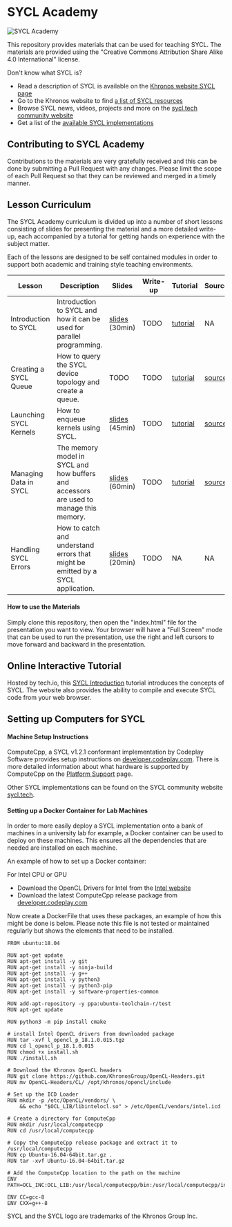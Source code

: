 # SYCL Academy

![SYCL Academy](sycl_academy.png "SYCL Academy")

This repository provides materials that can be used for teaching SYCL. The materials are provided using the "Creative Commons Attribution Share Alike 4.0 International" license.

Don't know what SYCL is?

*  Read a description of SYCL is available on the [Khronos website SYCL page](https://www.khronos.org/sycl/)
*  Go to the Khronos website to find [a list of SYCL resources](https://www.khronos.org/sycl/resources)
*  Browse SYCL news, videos, projects and more on the [sycl.tech community website](https://sycl.tech/)
*  Get a list of the [available SYCL implementations](https://sycl.tech/#get-sycl)

## Contributing to SYCL Academy

Contributions to the materials are very gratefully received and this can be done by submitting a Pull Request with any changes. Please limit the scope of each Pull Request so that they can be reviewed and merged in a timely manner.

## Lesson Curriculum

The SYCL Academy curriculum is divided up into a number of short lessons consisting of slides for presenting the material and a more detailed write-up,
each accompanied by a tutorial for getting hands on experience with the subject matter.

Each of the lessons are designed to be self contained modules in order to support both academic and training style teaching environments.

| Lesson | Description | Slides | Write-up | Tutorial | Source | Solution |
|--------|-------------|--------|----------|----------|--------|----------|
| Introduction to SYCL | Introduction to SYCL and how it can be used for parallel programming. | [slides][lesson-1-slides] (30min) | TODO | [tutorial][lesson-1-tutorial] | NA | NA |
| Creating a SYCL Queue | How to query the SYCL device topology and create a queue. | TODO | TODO | [tutorial][lesson-2-tutorial] | [source][lesson-2-source] | [solution][lesson-2-solution] |
| Launching SYCL Kernels | How to enqueue kernels using SYCL. | [slides][lesson-3-slides] (45min) | TODO | [tutorial][lesson-3-tutorial] | [source][lesson-3-source] | [solution][lesson-3-solution] |
| Managing Data in SYCL | The memory model in SYCL and how buffers and accessors are used to manage this memory. | [slides][lesson-4-slides] (60min) | TODO | [tutorial][lesson-4-tutorial] | [source][lesson-4-source] | [solution][lesson-4-solution] |
| Handling SYCL Errors | How to catch and understand errors that might be emitted by a SYCL application. | [slides][lesson-5-slides] (20min) | TODO | NA | NA | NA |

#### How to use the Materials

Simply clone this repository, then open the "index.html" file for the presentation you want to view. Your browser will have a "Full Screen" mode that can be used to run the presentation, use the right and left cursors to move forward and backward in the presentation.

## Online Interactive Tutorial

Hosted by tech.io, this [SYCL Introduction](https://tech.io/playgrounds/48226/introduction-to-sycl/introduction-to-sycl-2) tutorial introduces the concepts of SYCL. The website also provides the ability to compile and execute SYCL code from your web browser.

## Setting up Computers for SYCL

#### Machine Setup Instructions

ComputeCpp, a SYCL v1.2.1 conformant implementation by Codeplay Software provides setup instructions on [developer.codeplay.com](https://developer.codeplay.com). There is more detailed information about what hardware is supported by ComputeCpp on the [Platform Support](https://developer.codeplay.com/products/computecpp/ce/guides/platform-support) page.

Other SYCL implementations can be found on the SYCL community website [sycl.tech](https://sycl.tech).

#### Setting up a Docker Container for Lab Machines

In order to more easily deploy a SYCL implementation onto a bank of machines in a university lab for example, a Docker container can be used to deploy on these machines. This ensures all the dependencies that are needed are installed on each machine.

An example of how to set up a Docker container:

For Intel CPU or GPU
* Download the OpenCL Drivers for Intel from the [Intel website](https://software.intel.com/en-us/articles/opencl-drivers)
* Download the latest ComputeCpp release package from [developer.codeplay.com](https://developer.codeplay.com)

Now create a DockerFile that uses these packages, an example of how this might be done is below. Please note this file is not tested or maintained regularly but shows the elements that need to be installed.

```
FROM ubuntu:18.04

RUN apt-get update
RUN apt-get install -y git
RUN apt-get install -y ninja-build
RUN apt-get install -y g++
RUN apt-get install -y python3
RUN apt-get install -y python3-pip
RUN apt-get install -y software-properties-common

RUN add-apt-repository -y ppa:ubuntu-toolchain-r/test
RUN apt-get update

RUN python3 -m pip install cmake

# install Intel OpenCL drivers from downloaded package
RUN tar -xvf l_opencl_p_18.1.0.015.tgz
RUN cd l_opencl_p_18.1.0.015
RUN chmod +x install.sh
RUN ./install.sh

# Download the Khronos OpenCL headers
RUN git clone https://github.com/KhronosGroup/OpenCL-Headers.git
RUN mv OpenCL-Headers/CL/ /opt/khronos/opencl/include

# Set up the ICD Loader
RUN mkdir -p /etc/OpenCL/vendors/ \
    && echo "$OCL_LIB/libintelocl.so" > /etc/OpenCL/vendors/intel.icd

# Create a directory for ComputeCpp
RUN mkdir /usr/local/computecpp
RUN cd /usr/local/computecpp

# Copy the ComputeCpp release package and extract it to /usr/local/computecpp
RUN cp Ubuntu-16.04-64bit.tar.gz . 
RUN tar -xvf Ubuntu-16.04-64bit.tar.gz

# Add the ComputeCpp location to the path on the machine
ENV PATH=OCL_INC:OCL_LIB:/usr/local/computecpp/bin:/usr/local/computecpp/include:/usr/local/computecpp/lib:${PATH}

ENV CC=gcc-8
ENV CXX=g++-8
```

SYCL and the SYCL logo are trademarks of the Khronos Group Inc.

[lesson-1-slides]: ./Lesson_Materials/Lesson-1-Introduction-to-SYCL/index.html
[lesson-1-tutorial]: ./Code_Exercises/cppcon/docs/sycl_00_setting_up_computecpp.md

[lesson-2-slides]: ./Lesson_Materials/Lesson-2-Creating-a-SYCL-Queue/index.html
[lesson-2-tutorial]: ./Code_Exercises/cppcon/docs/sycl_01_configuring_a_queue.md
[lesson-2-source]: ./Code_Exercises/cppcon/source/sycl_01_configuring_a_queue.cpp
[lesson-2-solution]: ./Code_Exercises/cppcon/solutions/sycl_01_configuring_a_queue.cpp

[lesson-3-slides]: ./Lesson_Materials/Lesson-2-Launching-SYCL-Kernels/index.html
[lesson-3-tutorial]: ./Code_Exercises/cppcon/docs/sycl_02_hello_world.md
[lesson-3-source]: ./Code_Exercises/cppcon/source/sycl_02_hello_world.cpp
[lesson-3-solution]: ./Code_Exercises/cppcon/solutions/sycl_02_hello_world.cpp

[lesson-4-slides]: ./Lesson_Materials/Lesson-4-Managing-Data-in-SYCL-Applications/index.html
[lesson-4-tutorial]: ./Code_Exercises/cppcon/docs/sycl_03_vector_add.md
[lesson-4-source]: ./Code_Exercises/cppcon/source/sycl_03_vector_add.cpp
[lesson-4-solution]: ./Code_Exercises/cppcon/solutions/sycl_03_vector_add.cpp

[lesson-5-slides]: ./Lesson_Materials/Lesson-3-Handling-SYCL-Errors/index.html

